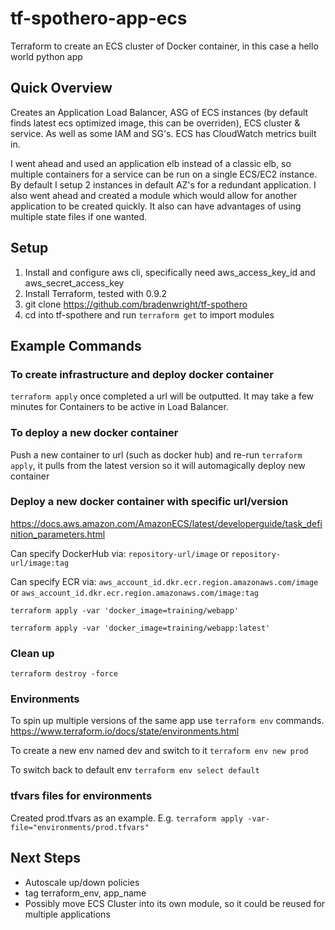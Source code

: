 # tf-spothero-app-ecs
Terraform to create an ECS cluster of Docker container, in this case a hello world python app

## Quick Overview

Creates an Application Load Balancer, ASG of ECS instances (by default finds latest ecs optimized image, this can be overriden), ECS cluster & service.  As well as some IAM and SG's.  ECS has CloudWatch metrics built in.

I went ahead and used an application elb instead of a classic elb, so multiple containers for a service can be run on a single ECS/EC2 instance.  By default I setup 2 instances in default AZ's for a redundant application.  I also went ahead and created a module which would allow for another application to be created quickly.  It also can have advantages of using multiple state files if one wanted.

## Setup

1. Install and configure aws cli, specifically need aws_access_key_id and aws_secret_access_key
2. Install Terraform, tested with 0.9.2
3. git clone https://github.com/bradenwright/tf-spothero
4. cd into tf-spothere and run `terraform get` to import modules

## Example Commands

### To create infrastructure and deploy docker container

`terraform apply` once completed a url will be outputted.  It may take a few minutes for Containers to be active in Load Balancer.

### To deploy a new docker container

Push a new container to url (such as docker hub) and re-run `terraform apply`, it pulls from the latest version so it will automagically deploy new container

### Deploy a new docker container with specific url/version

https://docs.aws.amazon.com/AmazonECS/latest/developerguide/task_definition_parameters.html

Can specify DockerHub via: `repository-url/image` or `repository-url/image:tag`

Can specify ECR via: `aws_account_id.dkr.ecr.region.amazonaws.com/image` or `aws_account_id.dkr.ecr.region.amazonaws.com/image:tag`

`terraform apply -var 'docker_image=training/webapp'`

`terraform apply -var 'docker_image=training/webapp:latest'`

### Clean up
`terraform destroy -force`

### Environments

To spin up multiple versions of the same app use `terraform env` commands.  https://www.terraform.io/docs/state/environments.html

To create a new env named dev and switch to it `terraform env new prod`

To switch back to default env `terraform env select default`

### tfvars files for environments

Created prod.tfvars as an example.  E.g. `terraform apply -var-file="environments/prod.tfvars"`

## Next Steps
- Autoscale up/down policies
- tag terraform_env, app_name
- Possibly move ECS Cluster into its own module, so it could be reused for multiple applications

